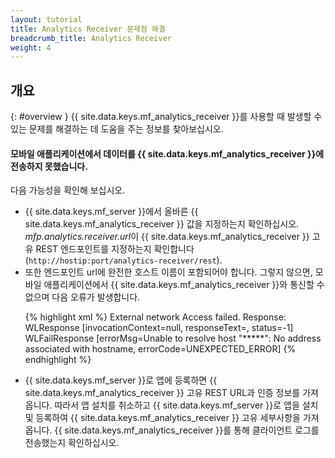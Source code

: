 ```yaml
---
layout: tutorial
title: Analytics Receiver 문제점 해결
breadcrumb_title: Analytics Receiver
weight: 4
---
```

<!-- NLS_CHARSET=UTF-8 -->
## 개요
{: #overview }
{{ site.data.keys.mf_analytics_receiver }}를 사용할 때 발생할 수 있는 문제를 해결하는 데 도움을 주는 정보를 찾아보십시오.

<div class="panel panel-default">
  <div class="panel-heading"><h4>모바일 애플리케이션에서 데이터를 {{ site.data.keys.mf_analytics_receiver }}에 전송하지 못했습니다.
</h4></div>
  <div class="panel-body">
  <p>다음 가능성을 확인해 보십시오.</p>
  <ul>
    <li>{{ site.data.keys.mf_server }}에서 올바른 {{ site.data.keys.mf_analytics_receiver }} 값을 지정하는지 확인하십시오. <i>mfp.analytics.receiver.url</i>이 {{ site.data.keys.mf_analytics_receiver }} 고유 REST 엔드포인트를 지정하는지 확인합니다(<code>http://hostip:port/analytics-receiver/rest</code>). </li>
    <li>또한 엔드포인트 url에 완전한 호스트 이름이 포함되어야 합니다. 그렇지 않으면, 모바일 애플리케이션에서 {{ site.data.keys.mf_analytics_receiver }}와 통신할 수 없으며 다음 오류가 발생합니다. 

{% highlight xml %}
External network Access failed. Response: WLResponse [invocationContext=null, responseText=, status=-1] WLFailResponse [errorMsg=Unable to resolve host "*****": No address associated with hostname, errorCode=UNEXPECTED_ERROR]
{% endhighlight %}</li>
      <li> {{ site.data.keys.mf_server }}로 앱에 등록하면 {{ site.data.keys.mf_analytics_receiver }} 고유 REST URL과 인증 정보를 가져옵니다. 따라서 앱 설치를 취소하고 {{ site.data.keys.mf_server }}로 앱을 설치 및 등록하여 {{ site.data.keys.mf_analytics_receiver }} 고유 세부사항을 가져옵니다. {{ site.data.keys.mf_analytics_receiver }}를 통해 클라이언트 로그를 전송했는지 확인하십시오. </li>
    </ul>
  </div>
</div>
